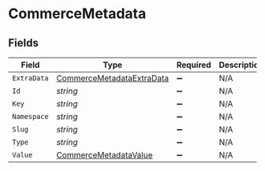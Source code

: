 # CommerceMetadata


## Fields

| Field                                                                             | Type                                                                              | Required                                                                          | Description                                                                       |
| --------------------------------------------------------------------------------- | --------------------------------------------------------------------------------- | --------------------------------------------------------------------------------- | --------------------------------------------------------------------------------- |
| `ExtraData`                                                                       | [CommerceMetadataExtraData](../../Models/Components/CommerceMetadataExtraData.md) | :heavy_minus_sign:                                                                | N/A                                                                               |
| `Id`                                                                              | *string*                                                                          | :heavy_minus_sign:                                                                | N/A                                                                               |
| `Key`                                                                             | *string*                                                                          | :heavy_minus_sign:                                                                | N/A                                                                               |
| `Namespace`                                                                       | *string*                                                                          | :heavy_minus_sign:                                                                | N/A                                                                               |
| `Slug`                                                                            | *string*                                                                          | :heavy_minus_sign:                                                                | N/A                                                                               |
| `Type`                                                                            | *string*                                                                          | :heavy_minus_sign:                                                                | N/A                                                                               |
| `Value`                                                                           | [CommerceMetadataValue](../../Models/Components/CommerceMetadataValue.md)         | :heavy_minus_sign:                                                                | N/A                                                                               |